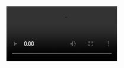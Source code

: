 <video  autoplay="true" preload="auto" >
  <source src="http://129.146.120.30/record/Clip/a.mp4" type="video/mp4">
</video>

